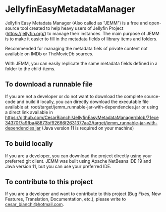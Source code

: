 # JellyfinEasyMetadataManager

Jellyfin Easy Metadata Manager (Also called as "JEMM") is a free and open-source tool created to help heavy users of Jellyfin Project (https://jellyfin.org/) to manage their instances. 
The main purpose of JEMM is to make it easier to fill in the metadata fields of library items and folders. 

Recommended for managing the metadata fiels of private content not available on IMDb or TheMovieDb sources.

With JEMM, you can easily replicate the same metadata fields defined in a folder to the child-items.

## To download a runnable file
If you are not a developer or do not want to download the complete source-code and build it locally, you can directly download the executable file available at: root/target/jemm_runnable-jar-with-dependencies.jar or using a direct link available in https://github.com/CesarBianchi/JellyfinEasyMetadataManager/blob/71ece34370f7a9fba48873bf92666f2631377aa2/target/jemm_runnable-jar-with-dependencies.jar (Java version 11 is required on your machine)

## To build locally
If you are a developer, you can download the project directly using your preferred git client. JEMM was built using Apache NetBeans IDE 19 and Java version 11, but you can use your preferred IDE.

## To contribute to this project
If you are a developer and want to contribute to this project (Bug Fixes, New Features, Translation, Documentation, etc.), please write to cesar_bianchi@hotmail.com.

